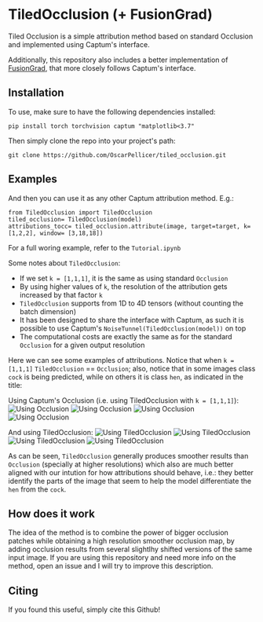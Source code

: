 # TiledOcclusion (+ FusionGrad)

Tiled Occlusion is a simple attribution method based on standard Occlusion and implemented using Captum's interface.

Additionally, this repository also includes a better implementation of [FusionGrad](https://github.com/understandable-machine-intelligence-lab/NoiseGrad), that more closely follows Captum's interface.

## Installation 
To use, make sure to have the following dependencies installed:

```{bash}
pip install torch torchvision captum "matplotlib<3.7"
```

Then simply clone the repo into your project's path:

```{bash}
git clone https://github.com/OscarPellicer/tiled_occlusion.git
```

## Examples

And then you can use it as any other Captum attribution method. E.g.:
```{python}
from TiledOcclusion import TiledOcclusion
tiled_occlusion= TiledOcclusion(model)
attributions_tocc= tiled_occlusion.attribute(image, target=target, k=[1,2,2], window= [3,18,18])
```

For a full woring example, refer to the `Tutorial.ipynb`

Some notes about `TiledOcclusion`:
 - If we set `k = [1,1,1]`, it is the same as using standard `Occlusion`
 - By using higher values of `k`, the resolution of the attribution gets increased by that factor `k`
 - `TiledOcclusion` supports from 1D to 4D tensors (without counting the batch dimension)
 - It has been designed to share the interface with Captum, as such it is possible to use Captum's `NoiseTunnel(TiledOcclusion(model))` on top
 - The computational costs are exactly the same as for the standard `Occlusion` for a given output resolution

Here we can see some examples of attributions. Notice that when `k = [1,1,1]` `TiledOcclusion` == `Occlusion`; also, notice that in some images class `cock` is being predicted, while on others it is class `hen`, as indicated in the title:

Using Captum's Occlusion (i.e. using TiledOcclusion with `k = [1,1,1]`):
![Using Occlusion](https://github.com/OscarPellicer/tiled_occlusion/blob/main/media/occlusion_1.png)
![Using Occlusion](https://github.com/OscarPellicer/tiled_occlusion/blob/main/media/occlusion_2.png)
![Using Occlusion](https://github.com/OscarPellicer/tiled_occlusion/blob/main/media/occlusion_3b.png)
![Using Occlusion](https://github.com/OscarPellicer/tiled_occlusion/blob/main/media/occlusion_4b.png)

And using TiledOcclusion:
![Using TiledOcclusion](https://github.com/OscarPellicer/tiled_occlusion/blob/main/media/tiled_occlusion_1.png)
![Using TiledOcclusion](https://github.com/OscarPellicer/tiled_occlusion/blob/main/media/tiled_occlusion_2.png)
![Using TiledOcclusion](https://github.com/OscarPellicer/tiled_occlusion/blob/main/media/tiled_occlusion_3.png)
![Using TiledOcclusion](https://github.com/OscarPellicer/tiled_occlusion/blob/main/media/tiled_occlusion_4b.png)

As can be seen, `TiledOcclusion` generally produces smoother results than `Occlusion` (specially at higher resolutions) which also are much better aligned with our intution for how attributions should behave, i.e.: they better identify the parts of the image that seem to help the model differentiate the `hen` from the `cock`.

## How does it work

The idea of the method is to combine the power of bigger occlusion patches while obtaining a high resolution smoother occlusion map, by adding occlusion results from several slightlhy shifted versions of the same input image. If you are using this repository and need more info on the method, open an issue and I will try to improve this description.

## Citing

If you found this useful, simply cite this Github!